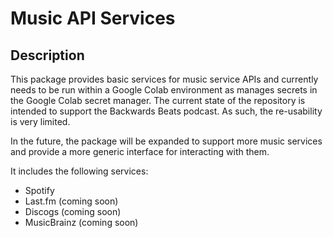# Music API Services


## Description
This package provides basic services for music service APIs and currently needs to be run within a Google Colab environment as manages
secrets in the Google Colab secret manager.
The current state of the repository is intended to support the Backwards Beats 
podcast. As such, the re-usability is very limited.

In the future, the package will be expanded to support more music services and provide a more generic interface for interacting with them.

It includes the following services:
* Spotify
* Last.fm (coming soon)
* Discogs (coming soon)
* MusicBrainz (coming soon)


